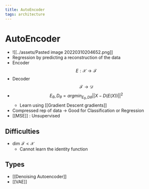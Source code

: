 ```yaml
---
title: AutoEncoder
tags: architecture
---
```


# AutoEncoder
- ![[../assets/Pasted image 20220310204652.png]]
- Regression by predicting a reconstruction of the data
- Encoder $$E : \mathscr{X} \rightarrow \mathscr{F}$$
- Decoder $$\mathscr{F} \rightarrow \mathscr{D}$$
- $$E_\theta, D_\theta = argmin_{E_\theta, D\theta}||X-D(E(X))||^2$$
	- Learn using [[Gradient Descent gradients]]
- Compressed rep of data -> Good for Classification or Regression
- [[MSE]] : Unsupervised

## Difficulties
- dim $\mathscr{F} \lt \mathscr{X}$
	- Cannot learn the identity function

## Types
- [[Denoising Autoencoder]]
- [[VAE]]




































